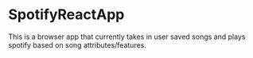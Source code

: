 # SpotifyReactApp
This is a browser app that currently takes in user saved songs and plays spotify based on song attributes/features.
